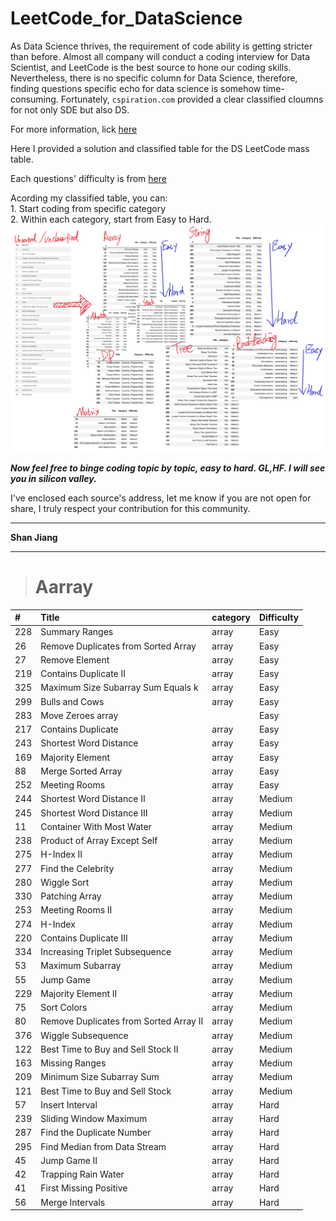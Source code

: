 # LeetCode_for_DataScience

As Data Science thrives, the requirement of code ability is getting stricter than before. Almost all company will conduct a coding interview for Data Scientist, and LeetCode is the best source to hone our coding skills. Nevertheless, there is no specific column for Data Science, therefore, finding questions specific echo for data science is somehow time-consuming. Fortunately, `cspiration.com` provided a clear classified cloumns for not only SDE but also DS.  

For more information, lick [here](https://cspiration.com/leetcodeClassification)


Here I provided a solution and classified table for the DS LeetCode mass table. 

Each questions' difficulty is from [here](https://github.com/grandyang/leetcode)

Acording my classified table, you can:  
	1. Start coding from specific category  
	2. Within each category, start from Easy to Hard.
![](https://raw.githubusercontent.com/shanjiang1994/LeetCode_for_DataScience/master/images/picture.png)

***Now feel free to binge coding topic by topic, easy to hard. GL,HF. I will see you in silicon valley.***



I've enclosed each source's address, let me know if you are not open for share, I truly respect your contribution for this community.



---
**Shan Jiang**
___

> # Aarray

|#| Title| category | Difficulty|
|:-|:----|:---------|:----------|
|228|   Summary Ranges|array|Easy|
|26|    Remove Duplicates from Sorted Array	|array|Easy|
|27	|   Remove Element	|array	|Easy|
|219|	Contains Duplicate II	|array	|Easy|
|325|	Maximum Size Subarray Sum Equals k	|array	|Easy|
|299|	Bulls and Cows	|array	|Easy|
|283|	Move Zeroes	array|	|Easy|
|217|	Contains Duplicate|	array	|Easy|
|243|	Shortest Word Distance|	array	|Easy|
|169|	Majority Element	|array	|Easy|
|88|	Merge Sorted Array	|array	|Easy|
|252|	Meeting Rooms	|array	|Easy|
|244|	Shortest Word Distance II	|array	|Medium|
|245|	Shortest Word Distance III	|array	|Medium|
|11|	Container With Most Water	|array	|Medium|
|238|	Product of Array Except Self	|array	|Medium|
|275|	H-Index II	|array	|Medium|
|277|	Find the Celebrity	|array	|Medium|
|280|	Wiggle Sort	|array	|Medium|
|330|	Patching Array	|array	|Medium|
|253|	Meeting Rooms II	|array	|Medium|
|274|	H-Index	|array	|Medium|
|220|	Contains Duplicate III	|array	|Medium|
|334|	Increasing Triplet Subsequence	|array	|Medium|
|53|	Maximum Subarray	|array	|Medium
|55|	Jump Game	|array	|Medium|
|229|	Majority Element II	|array	|Medium|
|75|	Sort Colors	|array	|Medium|
|80|	Remove Duplicates from Sorted Array II	|array	|Medium|
|376|	Wiggle Subsequence	|array	|Medium|
|122|	Best Time to Buy and Sell Stock II	|array	|Medium|
|163|	Missing Ranges	|array	|Medium|
|209|	Minimum Size Subarray Sum	|array	|Medium|
|121|	Best Time to Buy and Sell Stock	|array	|Medium|
|57|	Insert Interval	|array	|Hard|
|239|	Sliding Window Maximum	|array	|Hard|
|287|	Find the Duplicate Number	|array	|Hard|
|295|	Find Median from Data Stream	|array	|Hard|
|45|	Jump Game II	|array	|Hard|
|42|	Trapping Rain Water	|array	|Hard|
|41|	First Missing Positive	|array	|Hard|
|56|	Merge Intervals	|array	|Hard|
